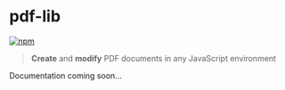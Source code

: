 # pdf-lib

[![npm](https://img.shields.io/npm/v/pdf-lib.svg?maxAge=2592000)](https://www.npmjs.com/package/pdf-lib)

> **Create** and **modify** PDF documents in any JavaScript environment

Documentation coming soon...

